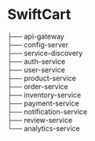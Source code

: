 # SwiftCart
├── api-gateway  
├── config-server  
├── service-discovery  
├── auth-service  
├── user-service  
├── product-service  
├── order-service  
├── inventory-service  
├── payment-service  
├── notification-service  
├── review-service  
└── analytics-service
